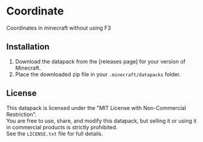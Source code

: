 # Coordinate

Coordinates in minecraft without using F3

## Installation

1. Download the datapack from the [releases page] for your version of Minecraft.
2. Place the downloaded zip file in your `.minecraft/datapacks` folder.

## License

This datapack is licensed under the "MIT License with Non-Commercial Restriction".  
You are free to use, share, and modify this datapack, but selling it or using it in commercial products is strictly prohibited.  
See the `LICENSE.txt` file for full details.
